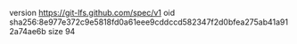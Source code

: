 version https://git-lfs.github.com/spec/v1
oid sha256:8e977e372c9e5818fd0a61eee9cddccd582347f2d0bfea275ab41a912a74ae6b
size 94
